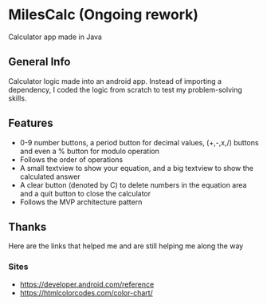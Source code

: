 # MilesCalc (Ongoing rework)
Calculator app made in Java

## General Info
Calculator logic made into an android app. Instead of importing a dependency, I coded the logic from scratch to test my problem-solving skills. 

## Features
* 0-9 number buttons, a period button for decimal values, (+,-,x,/) buttons and even a % button for modulo operation
* Follows the order of operations
* A small textview to show your equation, and a big textview to show the calculated answer
* A clear button (denoted by C) to delete numbers in the equation area and a quit button to close the calculator
* Follows the MVP architecture pattern

## Thanks
Here are the links that helped me and are still helping me along the way


### Sites

* https://developer.android.com/reference
* https://htmlcolorcodes.com/color-chart/